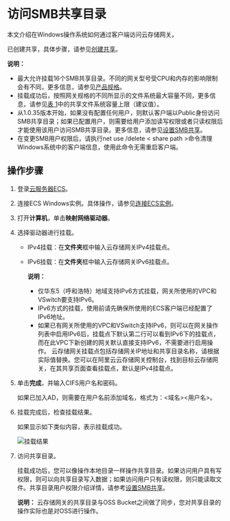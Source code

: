 # 访问SMB共享目录

本文介绍在Windows操作系统如何通过客户端访问云存储网关。

已创建共享，具体步骤，请参见[创建共享](/cn.zh-CN/云控制台用户指南/文件网关/管理共享.md)。

**说明：**

-   最大允许挂载16个SMB共享目录。不同的网关型号受CPU和内存的影响限制会有不同，更多信息，请参见[产品规格](/cn.zh-CN/产品简介/产品规格.md)。
-   挂载成功后，按照网关规格的不同所显示的文件系统最大容量不同，更多信息，请参见[表 1](/cn.zh-CN/产品简介/产品规格.md)中的共享文件系统容量上限（建议值）。
-   从1.0.35版本开始，如果没有配置任何用户，则默认客户端以Public身份访问SMB共享目录；如果已配置用户，则需要给用户添加读写权限或者只读权限后才能使用该用户访问SMB共享目录。更多信息，请参见[设置SMB共享](/cn.zh-CN/云控制台用户指南/文件网关/管理共享.md)。
-   在变更SMB用户权限后，请执行net use /delete < share path \>命令清理Windows系统中的客户端信息，使用此命令无需重启客户端。

## 操作步骤

1.  登录[云服务器ECS](https://ecs.console.aliyun.com/)。

2.  连接ECS Windows实例。具体操作，请参见[连接ECS实例]()。

3.  打开**计算机**，单击**映射网络驱动器**。

4.  选择驱动器进行挂载。

    -   IPv4挂载：在**文件夹**框中输入云存储网关IPv4挂载点。
    -   IPv6挂载：在**文件夹**框中输入云存储网关IPv6挂载点。

        **说明：**

        -   仅华东5（呼和浩特）地域支持IPv6方式挂载，网关所使用的VPC和VSwitch要支持IPv6。
        -   IPv6方式的挂载，使用前请先确保所使用的ECS客户端已经配置了IPv6地址。
        -   如果已有网关所使用的VPC和VSwitch支持IPv6，则可以在网关操作列表中启用IPv6后，挂载点下默认第二行可以看到IPv6下的挂载点，而在此VPC下新创建的网关默认直接支持IPv6，不需要进行启用操作。
    云存储网关挂载点包括存储网关IP地址和共享目录名称，请根据实际值替换。您可以在阿里云云存储网关控制台，找到目标云存储网关，在其共享页面查看挂载点，默认是IPv4挂载点。

5.  单击**完成**，并输入CIFS用户名和密码。

    如果已加入AD，则需要在用户名前添加域名，格式为：<域名\><用户名\>。

6.  挂载完成后，检查挂载结果。

    如果显示如下类似内容，表示挂载成功。

    ![挂载结果](https://static-aliyun-doc.oss-accelerate.aliyuncs.com/assets/img/zh-CN/9943559951/p57999.png)

7.  访问共享目录。

    挂载成功后，您可以像操作本地目录一样操作共享目录。如果访问用户具有写权限，则可以向共享目录写入数据；如果访问用户只有读权限，则只能读取文件。共享目录用户权限介绍详情，请参考[设置SMB共享](/cn.zh-CN/云控制台用户指南/文件网关/管理共享.md)。

    **说明：** 云存储网关的共享目录与OSS Bucket之间做了同步，您对共享目录的操作实际也是对OSS进行操作。


